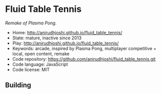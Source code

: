 # Fluid Table Tennis

_Remake of Plasma Pong._

- Home: http://anirudhjoshi.github.io/fluid_table_tennis/
- State: mature, inactive since 2013
- Play: http://anirudhjoshi.github.io/fluid_table_tennis/
- Keywords: arcade, inspired by Plasma Pong, multiplayer competitive + local, open content, remake
- Code repository: https://github.com/anirudhjoshi/fluid_table_tennis.git
- Code language: JavaScript
- Code license: MIT

## Building
